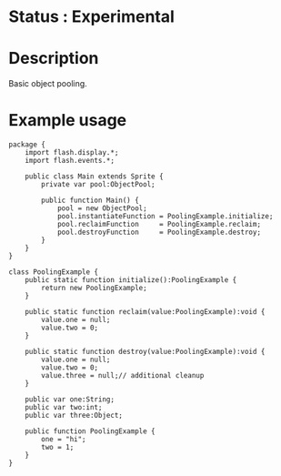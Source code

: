Status : Experimental
=====================

Description
===========

Basic object pooling.

Example usage
=============

    package {
        import flash.display.*;
        import flash.events.*;

        public class Main extends Sprite {
            private var pool:ObjectPool;

            public function Main() {
                pool = new ObjectPool;
                pool.instantiateFunction = PoolingExample.initialize;
                pool.reclaimFunction     = PoolingExample.reclaim;
                pool.destroyFunction     = PoolingExample.destroy;
            }
        }
    }

    class PoolingExample {
        public static function initialize():PoolingExample {
            return new PoolingExample;
        }

        public static function reclaim(value:PoolingExample):void {
            value.one = null;
            value.two = 0;
        }

        public static function destroy(value:PoolingExample):void {
            value.one = null;
            value.two = 0;
            value.three = null;// additional cleanup
        }

        public var one:String;
        public var two:int;
        public var three:Object;

        public function PoolingExample {
            one = "hi";
            two = 1;
        }
    }
